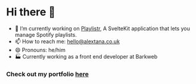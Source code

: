 # Hi there 👋

- 🔭 I’m currently working on [Playlistr](https://plistr.netlify.app/), A SvelteKit application that lets you manage Spotify playlists.
- 📫 How to reach me: hello@alextana.co.uk
- 😄 Pronouns: he/him
- 🏭 Currently working as a front end developer at Barkweb

### Check out my portfolio [here](https://alextana.co.uk)

